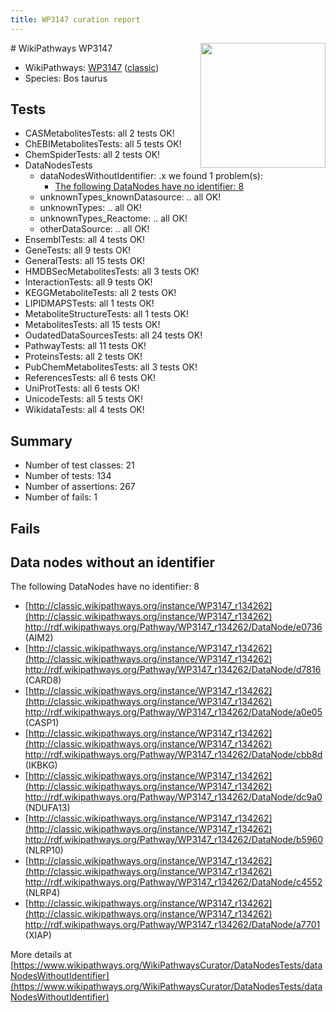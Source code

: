 ```yaml
---
title: WP3147 curation report
---
```


<img style="float: right; width: 200px" src="https://upload.wikimedia.org/wikipedia/commons/thumb/8/83/Wplogo_with_text_500.png/640px-Wplogo_with_text_500.png" />
# WikiPathways WP3147

* WikiPathways: [WP3147](https://wikipathways.org/pathways/WP3147) ([classic](https://classic.wikipathways.org/instance/WP3147))
* Species: Bos taurus
## Tests
* CASMetabolitesTests: all 2 tests OK!
* ChEBIMetabolitesTests: all 5 tests OK!
* ChemSpiderTests: all 2 tests OK!
* DataNodesTests
    * dataNodesWithoutIdentifier: .x we found 1 problem(s):
        * [The following DataNodes have no identifier: 8](#d2d32fa7)
    * unknownTypes_knownDatasource: .. all OK!
    * unknownTypes: .. all OK!
    * unknownTypes_Reactome: .. all OK!
    * otherDataSource: .. all OK!
* EnsemblTests: all 4 tests OK!
* GeneTests: all 9 tests OK!
* GeneralTests: all 15 tests OK!
* HMDBSecMetabolitesTests: all 3 tests OK!
* InteractionTests: all 9 tests OK!
* KEGGMetaboliteTests: all 2 tests OK!
* LIPIDMAPSTests: all 1 tests OK!
* MetaboliteStructureTests: all 1 tests OK!
* MetabolitesTests: all 15 tests OK!
* OudatedDataSourcesTests: all 24 tests OK!
* PathwayTests: all 11 tests OK!
* ProteinsTests: all 2 tests OK!
* PubChemMetabolitesTests: all 3 tests OK!
* ReferencesTests: all 6 tests OK!
* UniProtTests: all 6 tests OK!
* UnicodeTests: all 5 tests OK!
* WikidataTests: all 4 tests OK!


## Summary

* Number of test classes: 21
* Number of tests: 134
* Number of assertions: 267
* Number of fails: 1

## Fails

<a name="d2d32fa7" />

## Data nodes without an identifier

The following DataNodes have no identifier: 8

* [http://classic.wikipathways.org/instance/WP3147_r134262](http://classic.wikipathways.org/instance/WP3147_r134262) http://rdf.wikipathways.org/Pathway/WP3147_r134262/DataNode/e0736 (AIM2)
* [http://classic.wikipathways.org/instance/WP3147_r134262](http://classic.wikipathways.org/instance/WP3147_r134262) http://rdf.wikipathways.org/Pathway/WP3147_r134262/DataNode/d7816 (CARD8)
* [http://classic.wikipathways.org/instance/WP3147_r134262](http://classic.wikipathways.org/instance/WP3147_r134262) http://rdf.wikipathways.org/Pathway/WP3147_r134262/DataNode/a0e05 (CASP1)
* [http://classic.wikipathways.org/instance/WP3147_r134262](http://classic.wikipathways.org/instance/WP3147_r134262) http://rdf.wikipathways.org/Pathway/WP3147_r134262/DataNode/cbb8d (IKBKG)
* [http://classic.wikipathways.org/instance/WP3147_r134262](http://classic.wikipathways.org/instance/WP3147_r134262) http://rdf.wikipathways.org/Pathway/WP3147_r134262/DataNode/dc9a0 (NDUFA13)
* [http://classic.wikipathways.org/instance/WP3147_r134262](http://classic.wikipathways.org/instance/WP3147_r134262) http://rdf.wikipathways.org/Pathway/WP3147_r134262/DataNode/b5960 (NLRP10)
* [http://classic.wikipathways.org/instance/WP3147_r134262](http://classic.wikipathways.org/instance/WP3147_r134262) http://rdf.wikipathways.org/Pathway/WP3147_r134262/DataNode/c4552 (NLRP4)
* [http://classic.wikipathways.org/instance/WP3147_r134262](http://classic.wikipathways.org/instance/WP3147_r134262) http://rdf.wikipathways.org/Pathway/WP3147_r134262/DataNode/a7701 (XIAP)


More details at [https://www.wikipathways.org/WikiPathwaysCurator/DataNodesTests/dataNodesWithoutIdentifier](https://www.wikipathways.org/WikiPathwaysCurator/DataNodesTests/dataNodesWithoutIdentifier)


